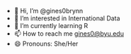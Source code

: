 - 👋 Hi, I’m @gines0brynn
- 👀 I’m interested in International Data
- 🌱 I’m currently learning R
- 📫 How to reach me gines0@byu.edu
- 😄 Pronouns: She/Her



